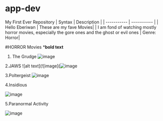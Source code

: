 # app-dev
My First Ever Repository
	| Syntax | Description |
| ----------- | ----------- |
| Hello Eberiwan | These are my fave Movies|
| I am fond of watching mostly horror movies, especially the gore ones and the ghost or evil ones | Genre: Horror|

#HORROR Movies ***bold text**

1. The Grudge
![image](https://github.com/user-attachments/assets/e2774fe5-58fc-40cf-af80-24fcb4ffe162)


2.JAWS
![alt text](![image](![image](https://github.com/user-attachments/assets/23b219a2-6c8b-4154-aa6d-5819c747704f)

3.Poltergeist
![image](https://github.com/user-attachments/assets/99343730-c076-4b15-8fbb-379b03362cbd)

4.Insidious

![image](https://github.com/user-attachments/assets/d35f212e-5675-4ee9-b1d0-498123c40ef8)

5.Paranormal Activity

![image](https://github.com/user-attachments/assets/1ec6af6d-e37a-490d-8e68-9d174653459e)

